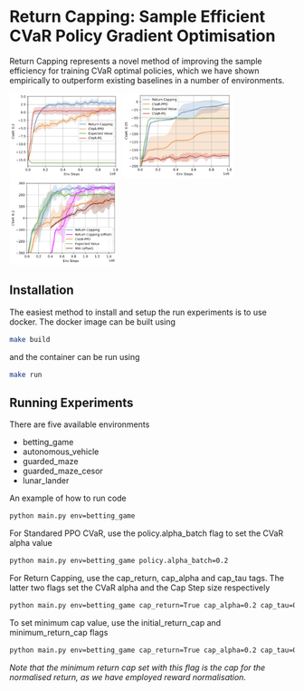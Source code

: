 # Return Capping: Sample Efficient CVaR Policy Gradient Optimisation

Return Capping represents a novel method of improving the sample efficiency for training CVaR optimal policies, which we have shown empirically to outperform existing baselines in a number of environments.

<img src="assets/BETTING_GAME.png" alt="Overview" height="150"/>
<img src="assets/GUARDED_MAZE_CESOR.png" alt="Algorithm Flow" height="150"/>
<img src="assets/LUNAR_LANDER.png" alt="Results" height="150"/>



## Installation

The easiest method to install and setup the run experiments is to use docker. The docker image can be built using 

```bash
make build
```

and the container can be run using

```bash
make run
```

## Running Experiments
There are five available environments
  - betting_game
  - autonomous_vehicle
  - guarded_maze
  - guarded_maze_cesor
  - lunar_lander

An example of how to run code 

```bash
python main.py env=betting_game
```

For Standared PPO CVaR, use the policy.alpha_batch flag to set the CVaR alpha value

```bash
python main.py env=betting_game policy.alpha_batch=0.2
```

For Return Capping, use the cap_return, cap_alpha and cap_tau tags. The latter two flags set the CVaR alpha and the Cap Step size respectively 

```bash
python main.py env=betting_game cap_return=True cap_alpha=0.2 cap_tau=0.1
```

To set minimum cap value, use the initial_return_cap and minimum_return_cap flags

```bash
python main.py env=betting_game cap_return=True cap_alpha=0.2 cap_tau=0.1 initial_return_cap=-0.1 minimum_return_cap=-0.1
```
*Note that the minimum return cap set with this flag is the cap for the normalised return, as we have employed reward normalisation.*
